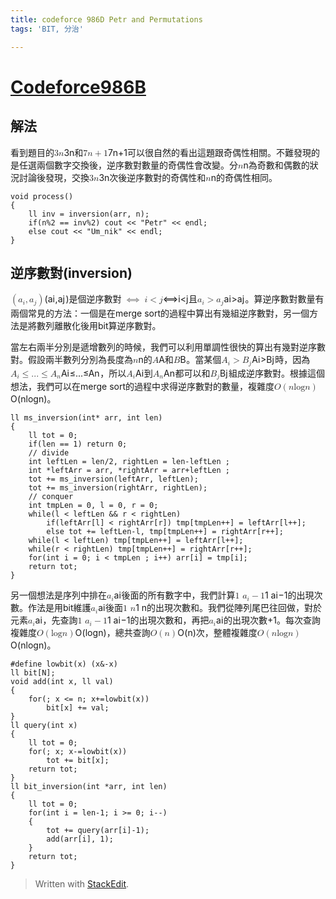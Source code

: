 ```yaml
---
title: codeforce 986D Petr and Permutations
tags: 'BIT, 分治'

---
```


<h1 id="codeforce986b"><a href="https://codeforces.com/problemset/problem/986/B">Codeforce986B</a></h1>
<h2 id="解法">解法</h2>
<p>看到題目的<span class="katex--inline"><span class="katex"><span class="katex-mathml"><math><semantics><mrow><mn>3</mn><mi>n</mi></mrow><annotation encoding="application/x-tex">3n</annotation></semantics></math></span><span class="katex-html" aria-hidden="true"><span class="strut" style="height: 0.64444em;"></span><span class="strut bottom" style="height: 0.64444em; vertical-align: 0em;"></span><span class="base"><span class="mord mathrm">3</span><span class="mord mathit">n</span></span></span></span></span>和<span class="katex--inline"><span class="katex"><span class="katex-mathml"><math><semantics><mrow><mn>7</mn><mi>n</mi><mo>+</mo><mn>1</mn></mrow><annotation encoding="application/x-tex">7n+1</annotation></semantics></math></span><span class="katex-html" aria-hidden="true"><span class="strut" style="height: 0.64444em;"></span><span class="strut bottom" style="height: 0.72777em; vertical-align: -0.08333em;"></span><span class="base"><span class="mord mathrm">7</span><span class="mord mathit">n</span><span class="mbin">+</span><span class="mord mathrm">1</span></span></span></span></span>可以很自然的看出這題跟奇偶性相關。不難發現的是任選兩個數字交換後，逆序數對數量的奇偶性會改變。分<span class="katex--inline"><span class="katex"><span class="katex-mathml"><math><semantics><mrow><mi>n</mi></mrow><annotation encoding="application/x-tex">n</annotation></semantics></math></span><span class="katex-html" aria-hidden="true"><span class="strut" style="height: 0.43056em;"></span><span class="strut bottom" style="height: 0.43056em; vertical-align: 0em;"></span><span class="base"><span class="mord mathit">n</span></span></span></span></span>為奇數和偶數的狀況討論後發現，交換<span class="katex--inline"><span class="katex"><span class="katex-mathml"><math><semantics><mrow><mn>3</mn><mi>n</mi></mrow><annotation encoding="application/x-tex">3n</annotation></semantics></math></span><span class="katex-html" aria-hidden="true"><span class="strut" style="height: 0.64444em;"></span><span class="strut bottom" style="height: 0.64444em; vertical-align: 0em;"></span><span class="base"><span class="mord mathrm">3</span><span class="mord mathit">n</span></span></span></span></span>次後逆序數對的奇偶性和<span class="katex--inline"><span class="katex"><span class="katex-mathml"><math><semantics><mrow><mi>n</mi></mrow><annotation encoding="application/x-tex">n</annotation></semantics></math></span><span class="katex-html" aria-hidden="true"><span class="strut" style="height: 0.43056em;"></span><span class="strut bottom" style="height: 0.43056em; vertical-align: 0em;"></span><span class="base"><span class="mord mathit">n</span></span></span></span></span>的奇偶性相同。</p>
<pre class=" language-c"><code class="prism ++ language-c"><span class="token keyword">void</span> <span class="token function">process</span><span class="token punctuation">(</span><span class="token punctuation">)</span>
<span class="token punctuation">{</span>
    ll inv <span class="token operator">=</span> <span class="token function">inversion</span><span class="token punctuation">(</span>arr<span class="token punctuation">,</span> n<span class="token punctuation">)</span><span class="token punctuation">;</span>
    <span class="token keyword">if</span><span class="token punctuation">(</span>n<span class="token operator">%</span><span class="token number">2</span> <span class="token operator">==</span> inv<span class="token operator">%</span><span class="token number">2</span><span class="token punctuation">)</span> cout <span class="token operator">&lt;&lt;</span> <span class="token string">"Petr"</span> <span class="token operator">&lt;&lt;</span> endl<span class="token punctuation">;</span>
    <span class="token keyword">else</span> cout <span class="token operator">&lt;&lt;</span> <span class="token string">"Um_nik"</span> <span class="token operator">&lt;&lt;</span> endl<span class="token punctuation">;</span>
<span class="token punctuation">}</span>
</code></pre>
<h2 id="逆序數對inversion">逆序數對(inversion)</h2>
<p><span class="katex--inline"><span class="katex"><span class="katex-mathml"><math><semantics><mrow><mo>(</mo><msub><mi>a</mi><mi>i</mi></msub><mo separator="true">,</mo><msub><mi>a</mi><mi>j</mi></msub><mo>)</mo></mrow><annotation encoding="application/x-tex">(a_i, a_j)</annotation></semantics></math></span><span class="katex-html" aria-hidden="true"><span class="strut" style="height: 0.75em;"></span><span class="strut bottom" style="height: 1.03611em; vertical-align: -0.286108em;"></span><span class="base"><span class="mopen">(</span><span class="mord"><span class="mord mathit">a</span><span class="msupsub"><span class="vlist-t vlist-t2"><span class="vlist-r"><span class="vlist" style="height: 0.311664em;"><span class="" style="top: -2.55em; margin-left: 0em; margin-right: 0.05em;"><span class="pstrut" style="height: 2.7em;"></span><span class="sizing reset-size6 size3 mtight"><span class="mord mathit mtight">i</span></span></span></span><span class="vlist-s">​</span></span><span class="vlist-r"><span class="vlist" style="height: 0.15em;"></span></span></span></span></span><span class="mpunct">,</span><span class="mord"><span class="mord mathit">a</span><span class="msupsub"><span class="vlist-t vlist-t2"><span class="vlist-r"><span class="vlist" style="height: 0.311664em;"><span class="" style="top: -2.55em; margin-left: 0em; margin-right: 0.05em;"><span class="pstrut" style="height: 2.7em;"></span><span class="sizing reset-size6 size3 mtight"><span class="mord mathit mtight" style="margin-right: 0.05724em;">j</span></span></span></span><span class="vlist-s">​</span></span><span class="vlist-r"><span class="vlist" style="height: 0.286108em;"></span></span></span></span></span><span class="mclose">)</span></span></span></span></span>是個逆序數對<span class="katex--inline"><span class="katex"><span class="katex-mathml"><math><semantics><mrow><mspace width="0.277778em"></mspace><mo>⟺</mo><mspace width="0.277778em"></mspace><mi>i</mi><mo>&lt;</mo><mi>j</mi></mrow><annotation encoding="application/x-tex">\iff i &lt; j</annotation></semantics></math></span><span class="katex-html" aria-hidden="true"><span class="strut" style="height: 0.65952em;"></span><span class="strut bottom" style="height: 0.85396em; vertical-align: -0.19444em;"></span><span class="base"><span class="mrel"><span class="mspace thickspace"></span><span class="mrel">⟺</span></span><span class="mord mathit"><span class="mspace thickspace"></span><span class="mord mathit">i</span></span><span class="mrel">&lt;</span><span class="mord mathit" style="margin-right: 0.05724em;">j</span></span></span></span></span>且<span class="katex--inline"><span class="katex"><span class="katex-mathml"><math><semantics><mrow><msub><mi>a</mi><mi>i</mi></msub><mo>&gt;</mo><msub><mi>a</mi><mi>j</mi></msub></mrow><annotation encoding="application/x-tex">a_i &gt; a_j</annotation></semantics></math></span><span class="katex-html" aria-hidden="true"><span class="strut" style="height: 0.5391em;"></span><span class="strut bottom" style="height: 0.825208em; vertical-align: -0.286108em;"></span><span class="base"><span class="mord"><span class="mord mathit">a</span><span class="msupsub"><span class="vlist-t vlist-t2"><span class="vlist-r"><span class="vlist" style="height: 0.311664em;"><span class="" style="top: -2.55em; margin-left: 0em; margin-right: 0.05em;"><span class="pstrut" style="height: 2.7em;"></span><span class="sizing reset-size6 size3 mtight"><span class="mord mathit mtight">i</span></span></span></span><span class="vlist-s">​</span></span><span class="vlist-r"><span class="vlist" style="height: 0.15em;"></span></span></span></span></span><span class="mrel">&gt;</span><span class="mord"><span class="mord mathit">a</span><span class="msupsub"><span class="vlist-t vlist-t2"><span class="vlist-r"><span class="vlist" style="height: 0.311664em;"><span class="" style="top: -2.55em; margin-left: 0em; margin-right: 0.05em;"><span class="pstrut" style="height: 2.7em;"></span><span class="sizing reset-size6 size3 mtight"><span class="mord mathit mtight" style="margin-right: 0.05724em;">j</span></span></span></span><span class="vlist-s">​</span></span><span class="vlist-r"><span class="vlist" style="height: 0.286108em;"></span></span></span></span></span></span></span></span></span>。算逆序數對數量有兩個常見的方法：一個是在merge sort的過程中算出有幾組逆序數對，另一個方法是將數列離散化後用bit算逆序數對。</p>
<p>當左右兩半分別是遞增數列的時候，我們可以利用單調性很快的算出有幾對逆序數對。假設兩半數列分別為長度為<span class="katex--inline"><span class="katex"><span class="katex-mathml"><math><semantics><mrow><mi>n</mi></mrow><annotation encoding="application/x-tex">n</annotation></semantics></math></span><span class="katex-html" aria-hidden="true"><span class="strut" style="height: 0.43056em;"></span><span class="strut bottom" style="height: 0.43056em; vertical-align: 0em;"></span><span class="base"><span class="mord mathit">n</span></span></span></span></span>的<span class="katex--inline"><span class="katex"><span class="katex-mathml"><math><semantics><mrow><mi>A</mi></mrow><annotation encoding="application/x-tex">A</annotation></semantics></math></span><span class="katex-html" aria-hidden="true"><span class="strut" style="height: 0.68333em;"></span><span class="strut bottom" style="height: 0.68333em; vertical-align: 0em;"></span><span class="base"><span class="mord mathit">A</span></span></span></span></span>和<span class="katex--inline"><span class="katex"><span class="katex-mathml"><math><semantics><mrow><mi>B</mi></mrow><annotation encoding="application/x-tex">B</annotation></semantics></math></span><span class="katex-html" aria-hidden="true"><span class="strut" style="height: 0.68333em;"></span><span class="strut bottom" style="height: 0.68333em; vertical-align: 0em;"></span><span class="base"><span class="mord mathit" style="margin-right: 0.05017em;">B</span></span></span></span></span>。當某個<span class="katex--inline"><span class="katex"><span class="katex-mathml"><math><semantics><mrow><msub><mi>A</mi><mi>i</mi></msub><mo>&gt;</mo><msub><mi>B</mi><mi>j</mi></msub></mrow><annotation encoding="application/x-tex">A_i &gt; B_j</annotation></semantics></math></span><span class="katex-html" aria-hidden="true"><span class="strut" style="height: 0.68333em;"></span><span class="strut bottom" style="height: 0.969438em; vertical-align: -0.286108em;"></span><span class="base"><span class="mord"><span class="mord mathit">A</span><span class="msupsub"><span class="vlist-t vlist-t2"><span class="vlist-r"><span class="vlist" style="height: 0.311664em;"><span class="" style="top: -2.55em; margin-left: 0em; margin-right: 0.05em;"><span class="pstrut" style="height: 2.7em;"></span><span class="sizing reset-size6 size3 mtight"><span class="mord mathit mtight">i</span></span></span></span><span class="vlist-s">​</span></span><span class="vlist-r"><span class="vlist" style="height: 0.15em;"></span></span></span></span></span><span class="mrel">&gt;</span><span class="mord"><span class="mord mathit" style="margin-right: 0.05017em;">B</span><span class="msupsub"><span class="vlist-t vlist-t2"><span class="vlist-r"><span class="vlist" style="height: 0.311664em;"><span class="" style="top: -2.55em; margin-left: -0.05017em; margin-right: 0.05em;"><span class="pstrut" style="height: 2.7em;"></span><span class="sizing reset-size6 size3 mtight"><span class="mord mathit mtight" style="margin-right: 0.05724em;">j</span></span></span></span><span class="vlist-s">​</span></span><span class="vlist-r"><span class="vlist" style="height: 0.286108em;"></span></span></span></span></span></span></span></span></span>時，因為<span class="katex--inline"><span class="katex"><span class="katex-mathml"><math><semantics><mrow><msub><mi>A</mi><mi>i</mi></msub><mo>≤</mo><mi mathvariant="normal">.</mi><mi mathvariant="normal">.</mi><mi mathvariant="normal">.</mi><mo>≤</mo><msub><mi>A</mi><mi>n</mi></msub></mrow><annotation encoding="application/x-tex">A_i \leq ... \leq A_n</annotation></semantics></math></span><span class="katex-html" aria-hidden="true"><span class="strut" style="height: 0.68333em;"></span><span class="strut bottom" style="height: 0.83333em; vertical-align: -0.15em;"></span><span class="base"><span class="mord"><span class="mord mathit">A</span><span class="msupsub"><span class="vlist-t vlist-t2"><span class="vlist-r"><span class="vlist" style="height: 0.311664em;"><span class="" style="top: -2.55em; margin-left: 0em; margin-right: 0.05em;"><span class="pstrut" style="height: 2.7em;"></span><span class="sizing reset-size6 size3 mtight"><span class="mord mathit mtight">i</span></span></span></span><span class="vlist-s">​</span></span><span class="vlist-r"><span class="vlist" style="height: 0.15em;"></span></span></span></span></span><span class="mrel">≤</span><span class="mord mathrm">.</span><span class="mord mathrm">.</span><span class="mord mathrm">.</span><span class="mrel">≤</span><span class="mord"><span class="mord mathit">A</span><span class="msupsub"><span class="vlist-t vlist-t2"><span class="vlist-r"><span class="vlist" style="height: 0.151392em;"><span class="" style="top: -2.55em; margin-left: 0em; margin-right: 0.05em;"><span class="pstrut" style="height: 2.7em;"></span><span class="sizing reset-size6 size3 mtight"><span class="mord mathit mtight">n</span></span></span></span><span class="vlist-s">​</span></span><span class="vlist-r"><span class="vlist" style="height: 0.15em;"></span></span></span></span></span></span></span></span></span>，所以<span class="katex--inline"><span class="katex"><span class="katex-mathml"><math><semantics><mrow><msub><mi>A</mi><mi>i</mi></msub></mrow><annotation encoding="application/x-tex">A_i</annotation></semantics></math></span><span class="katex-html" aria-hidden="true"><span class="strut" style="height: 0.68333em;"></span><span class="strut bottom" style="height: 0.83333em; vertical-align: -0.15em;"></span><span class="base"><span class="mord"><span class="mord mathit">A</span><span class="msupsub"><span class="vlist-t vlist-t2"><span class="vlist-r"><span class="vlist" style="height: 0.311664em;"><span class="" style="top: -2.55em; margin-left: 0em; margin-right: 0.05em;"><span class="pstrut" style="height: 2.7em;"></span><span class="sizing reset-size6 size3 mtight"><span class="mord mathit mtight">i</span></span></span></span><span class="vlist-s">​</span></span><span class="vlist-r"><span class="vlist" style="height: 0.15em;"></span></span></span></span></span></span></span></span></span>到<span class="katex--inline"><span class="katex"><span class="katex-mathml"><math><semantics><mrow><msub><mi>A</mi><mi>n</mi></msub></mrow><annotation encoding="application/x-tex">A_n</annotation></semantics></math></span><span class="katex-html" aria-hidden="true"><span class="strut" style="height: 0.68333em;"></span><span class="strut bottom" style="height: 0.83333em; vertical-align: -0.15em;"></span><span class="base"><span class="mord"><span class="mord mathit">A</span><span class="msupsub"><span class="vlist-t vlist-t2"><span class="vlist-r"><span class="vlist" style="height: 0.151392em;"><span class="" style="top: -2.55em; margin-left: 0em; margin-right: 0.05em;"><span class="pstrut" style="height: 2.7em;"></span><span class="sizing reset-size6 size3 mtight"><span class="mord mathit mtight">n</span></span></span></span><span class="vlist-s">​</span></span><span class="vlist-r"><span class="vlist" style="height: 0.15em;"></span></span></span></span></span></span></span></span></span>都可以和<span class="katex--inline"><span class="katex"><span class="katex-mathml"><math><semantics><mrow><msub><mi>B</mi><mi>j</mi></msub></mrow><annotation encoding="application/x-tex">B_j</annotation></semantics></math></span><span class="katex-html" aria-hidden="true"><span class="strut" style="height: 0.68333em;"></span><span class="strut bottom" style="height: 0.969438em; vertical-align: -0.286108em;"></span><span class="base"><span class="mord"><span class="mord mathit" style="margin-right: 0.05017em;">B</span><span class="msupsub"><span class="vlist-t vlist-t2"><span class="vlist-r"><span class="vlist" style="height: 0.311664em;"><span class="" style="top: -2.55em; margin-left: -0.05017em; margin-right: 0.05em;"><span class="pstrut" style="height: 2.7em;"></span><span class="sizing reset-size6 size3 mtight"><span class="mord mathit mtight" style="margin-right: 0.05724em;">j</span></span></span></span><span class="vlist-s">​</span></span><span class="vlist-r"><span class="vlist" style="height: 0.286108em;"></span></span></span></span></span></span></span></span></span>組成逆序數對。根據這個想法，我們可以在merge sort的過程中求得逆序數對的數量，複雜度<span class="katex--inline"><span class="katex"><span class="katex-mathml"><math><semantics><mrow><mi>O</mi><mo>(</mo><mi>n</mi><mi>log</mi><mo>⁡</mo><mi>n</mi><mo>)</mo></mrow><annotation encoding="application/x-tex">O(n \log n)</annotation></semantics></math></span><span class="katex-html" aria-hidden="true"><span class="strut" style="height: 0.75em;"></span><span class="strut bottom" style="height: 1em; vertical-align: -0.25em;"></span><span class="base"><span class="mord mathit" style="margin-right: 0.02778em;">O</span><span class="mopen">(</span><span class="mord mathit">n</span><span class="mop">lo<span style="margin-right: 0.01389em;">g</span></span><span class="mord mathit">n</span><span class="mclose">)</span></span></span></span></span>。</p>
<pre class=" language-c"><code class="prism ++ language-c">ll <span class="token function">ms_inversion</span><span class="token punctuation">(</span><span class="token keyword">int</span><span class="token operator">*</span> arr<span class="token punctuation">,</span> <span class="token keyword">int</span> len<span class="token punctuation">)</span>
<span class="token punctuation">{</span>
    ll tot <span class="token operator">=</span> <span class="token number">0</span><span class="token punctuation">;</span>
    <span class="token keyword">if</span><span class="token punctuation">(</span>len <span class="token operator">==</span> <span class="token number">1</span><span class="token punctuation">)</span> <span class="token keyword">return</span> <span class="token number">0</span><span class="token punctuation">;</span>
    <span class="token comment">// divide</span>
    <span class="token keyword">int</span> leftLen <span class="token operator">=</span> len<span class="token operator">/</span><span class="token number">2</span><span class="token punctuation">,</span> rightLen <span class="token operator">=</span> len<span class="token operator">-</span>leftLen <span class="token punctuation">;</span>
    <span class="token keyword">int</span> <span class="token operator">*</span>leftArr <span class="token operator">=</span> arr<span class="token punctuation">,</span> <span class="token operator">*</span>rightArr <span class="token operator">=</span> arr<span class="token operator">+</span>leftLen <span class="token punctuation">;</span>
    tot <span class="token operator">+</span><span class="token operator">=</span> <span class="token function">ms_inversion</span><span class="token punctuation">(</span>leftArr<span class="token punctuation">,</span> leftLen<span class="token punctuation">)</span><span class="token punctuation">;</span>
    tot <span class="token operator">+</span><span class="token operator">=</span> <span class="token function">ms_inversion</span><span class="token punctuation">(</span>rightArr<span class="token punctuation">,</span> rightLen<span class="token punctuation">)</span><span class="token punctuation">;</span>
    <span class="token comment">// conquer</span>
    <span class="token keyword">int</span> tmpLen <span class="token operator">=</span> <span class="token number">0</span><span class="token punctuation">,</span> l <span class="token operator">=</span> <span class="token number">0</span><span class="token punctuation">,</span> r <span class="token operator">=</span> <span class="token number">0</span><span class="token punctuation">;</span>
    <span class="token keyword">while</span><span class="token punctuation">(</span>l <span class="token operator">&lt;</span> leftLen <span class="token operator">&amp;&amp;</span> r <span class="token operator">&lt;</span> rightLen<span class="token punctuation">)</span>
        <span class="token keyword">if</span><span class="token punctuation">(</span>leftArr<span class="token punctuation">[</span>l<span class="token punctuation">]</span> <span class="token operator">&lt;</span> rightArr<span class="token punctuation">[</span>r<span class="token punctuation">]</span><span class="token punctuation">)</span> tmp<span class="token punctuation">[</span>tmpLen<span class="token operator">++</span><span class="token punctuation">]</span> <span class="token operator">=</span> leftArr<span class="token punctuation">[</span>l<span class="token operator">++</span><span class="token punctuation">]</span><span class="token punctuation">;</span>
        <span class="token keyword">else</span> tot <span class="token operator">+</span><span class="token operator">=</span> leftLen<span class="token operator">-</span>l<span class="token punctuation">,</span> tmp<span class="token punctuation">[</span>tmpLen<span class="token operator">++</span><span class="token punctuation">]</span> <span class="token operator">=</span> rightArr<span class="token punctuation">[</span>r<span class="token operator">++</span><span class="token punctuation">]</span><span class="token punctuation">;</span>
    <span class="token keyword">while</span><span class="token punctuation">(</span>l <span class="token operator">&lt;</span> leftLen<span class="token punctuation">)</span> tmp<span class="token punctuation">[</span>tmpLen<span class="token operator">++</span><span class="token punctuation">]</span> <span class="token operator">=</span> leftArr<span class="token punctuation">[</span>l<span class="token operator">++</span><span class="token punctuation">]</span><span class="token punctuation">;</span>
    <span class="token keyword">while</span><span class="token punctuation">(</span>r <span class="token operator">&lt;</span> rightLen<span class="token punctuation">)</span> tmp<span class="token punctuation">[</span>tmpLen<span class="token operator">++</span><span class="token punctuation">]</span> <span class="token operator">=</span> rightArr<span class="token punctuation">[</span>r<span class="token operator">++</span><span class="token punctuation">]</span><span class="token punctuation">;</span>
    <span class="token keyword">for</span><span class="token punctuation">(</span><span class="token keyword">int</span> i <span class="token operator">=</span> <span class="token number">0</span><span class="token punctuation">;</span> i <span class="token operator">&lt;</span> tmpLen <span class="token punctuation">;</span> i<span class="token operator">++</span><span class="token punctuation">)</span> arr<span class="token punctuation">[</span>i<span class="token punctuation">]</span> <span class="token operator">=</span> tmp<span class="token punctuation">[</span>i<span class="token punctuation">]</span><span class="token punctuation">;</span>
    <span class="token keyword">return</span> tot<span class="token punctuation">;</span>
<span class="token punctuation">}</span>
</code></pre>
<p>另一個想法是序列中排在<span class="katex--inline"><span class="katex"><span class="katex-mathml"><math><semantics><mrow><msub><mi>a</mi><mi>i</mi></msub></mrow><annotation encoding="application/x-tex">a_i</annotation></semantics></math></span><span class="katex-html" aria-hidden="true"><span class="strut" style="height: 0.43056em;"></span><span class="strut bottom" style="height: 0.58056em; vertical-align: -0.15em;"></span><span class="base"><span class="mord"><span class="mord mathit">a</span><span class="msupsub"><span class="vlist-t vlist-t2"><span class="vlist-r"><span class="vlist" style="height: 0.311664em;"><span class="" style="top: -2.55em; margin-left: 0em; margin-right: 0.05em;"><span class="pstrut" style="height: 2.7em;"></span><span class="sizing reset-size6 size3 mtight"><span class="mord mathit mtight">i</span></span></span></span><span class="vlist-s">​</span></span><span class="vlist-r"><span class="vlist" style="height: 0.15em;"></span></span></span></span></span></span></span></span></span>後面的所有數字中，我們計算<span class="katex--inline"><span class="katex"><span class="katex-mathml"><math><semantics><mrow><mn>1</mn><mtext>&nbsp;</mtext><msub><mi>a</mi><mi>i</mi></msub><mo>−</mo><mn>1</mn></mrow><annotation encoding="application/x-tex">1~a_i-1</annotation></semantics></math></span><span class="katex-html" aria-hidden="true"><span class="strut" style="height: 0.64444em;"></span><span class="strut bottom" style="height: 0.79444em; vertical-align: -0.15em;"></span><span class="base"><span class="mord mathrm">1</span><span class="mord"><span class="mspace">&nbsp;</span><span class="mord mathit">a</span><span class="msupsub"><span class="vlist-t vlist-t2"><span class="vlist-r"><span class="vlist" style="height: 0.311664em;"><span class="" style="top: -2.55em; margin-left: 0em; margin-right: 0.05em;"><span class="pstrut" style="height: 2.7em;"></span><span class="sizing reset-size6 size3 mtight"><span class="mord mathit mtight">i</span></span></span></span><span class="vlist-s">​</span></span><span class="vlist-r"><span class="vlist" style="height: 0.15em;"></span></span></span></span></span><span class="mbin">−</span><span class="mord mathrm">1</span></span></span></span></span>的出現次數。作法是用bit維護<span class="katex--inline"><span class="katex"><span class="katex-mathml"><math><semantics><mrow><msub><mi>a</mi><mi>i</mi></msub></mrow><annotation encoding="application/x-tex">a_i</annotation></semantics></math></span><span class="katex-html" aria-hidden="true"><span class="strut" style="height: 0.43056em;"></span><span class="strut bottom" style="height: 0.58056em; vertical-align: -0.15em;"></span><span class="base"><span class="mord"><span class="mord mathit">a</span><span class="msupsub"><span class="vlist-t vlist-t2"><span class="vlist-r"><span class="vlist" style="height: 0.311664em;"><span class="" style="top: -2.55em; margin-left: 0em; margin-right: 0.05em;"><span class="pstrut" style="height: 2.7em;"></span><span class="sizing reset-size6 size3 mtight"><span class="mord mathit mtight">i</span></span></span></span><span class="vlist-s">​</span></span><span class="vlist-r"><span class="vlist" style="height: 0.15em;"></span></span></span></span></span></span></span></span></span>後面<span class="katex--inline"><span class="katex"><span class="katex-mathml"><math><semantics><mrow><mn>1</mn><mtext>&nbsp;</mtext><mi>n</mi></mrow><annotation encoding="application/x-tex">1~n</annotation></semantics></math></span><span class="katex-html" aria-hidden="true"><span class="strut" style="height: 0.64444em;"></span><span class="strut bottom" style="height: 0.64444em; vertical-align: 0em;"></span><span class="base"><span class="mord mathrm">1</span><span class="mord mathit"><span class="mspace">&nbsp;</span><span class="mord mathit">n</span></span></span></span></span></span>的出現次數和。我們從陣列尾巴往回做，對於元素<span class="katex--inline"><span class="katex"><span class="katex-mathml"><math><semantics><mrow><msub><mi>a</mi><mi>i</mi></msub></mrow><annotation encoding="application/x-tex">a_i</annotation></semantics></math></span><span class="katex-html" aria-hidden="true"><span class="strut" style="height: 0.43056em;"></span><span class="strut bottom" style="height: 0.58056em; vertical-align: -0.15em;"></span><span class="base"><span class="mord"><span class="mord mathit">a</span><span class="msupsub"><span class="vlist-t vlist-t2"><span class="vlist-r"><span class="vlist" style="height: 0.311664em;"><span class="" style="top: -2.55em; margin-left: 0em; margin-right: 0.05em;"><span class="pstrut" style="height: 2.7em;"></span><span class="sizing reset-size6 size3 mtight"><span class="mord mathit mtight">i</span></span></span></span><span class="vlist-s">​</span></span><span class="vlist-r"><span class="vlist" style="height: 0.15em;"></span></span></span></span></span></span></span></span></span>，先查詢<span class="katex--inline"><span class="katex"><span class="katex-mathml"><math><semantics><mrow><mn>1</mn><mtext>&nbsp;</mtext><msub><mi>a</mi><mi>i</mi></msub><mo>−</mo><mn>1</mn></mrow><annotation encoding="application/x-tex">1~a_i-1</annotation></semantics></math></span><span class="katex-html" aria-hidden="true"><span class="strut" style="height: 0.64444em;"></span><span class="strut bottom" style="height: 0.79444em; vertical-align: -0.15em;"></span><span class="base"><span class="mord mathrm">1</span><span class="mord"><span class="mspace">&nbsp;</span><span class="mord mathit">a</span><span class="msupsub"><span class="vlist-t vlist-t2"><span class="vlist-r"><span class="vlist" style="height: 0.311664em;"><span class="" style="top: -2.55em; margin-left: 0em; margin-right: 0.05em;"><span class="pstrut" style="height: 2.7em;"></span><span class="sizing reset-size6 size3 mtight"><span class="mord mathit mtight">i</span></span></span></span><span class="vlist-s">​</span></span><span class="vlist-r"><span class="vlist" style="height: 0.15em;"></span></span></span></span></span><span class="mbin">−</span><span class="mord mathrm">1</span></span></span></span></span>的出現次數和，再把<span class="katex--inline"><span class="katex"><span class="katex-mathml"><math><semantics><mrow><msub><mi>a</mi><mi>i</mi></msub></mrow><annotation encoding="application/x-tex">a_i</annotation></semantics></math></span><span class="katex-html" aria-hidden="true"><span class="strut" style="height: 0.43056em;"></span><span class="strut bottom" style="height: 0.58056em; vertical-align: -0.15em;"></span><span class="base"><span class="mord"><span class="mord mathit">a</span><span class="msupsub"><span class="vlist-t vlist-t2"><span class="vlist-r"><span class="vlist" style="height: 0.311664em;"><span class="" style="top: -2.55em; margin-left: 0em; margin-right: 0.05em;"><span class="pstrut" style="height: 2.7em;"></span><span class="sizing reset-size6 size3 mtight"><span class="mord mathit mtight">i</span></span></span></span><span class="vlist-s">​</span></span><span class="vlist-r"><span class="vlist" style="height: 0.15em;"></span></span></span></span></span></span></span></span></span>的出現次數+1。每次查詢複雜度<span class="katex--inline"><span class="katex"><span class="katex-mathml"><math><semantics><mrow><mi>O</mi><mo>(</mo><mi>log</mi><mo>⁡</mo><mi>n</mi><mo>)</mo></mrow><annotation encoding="application/x-tex">O(\log n)</annotation></semantics></math></span><span class="katex-html" aria-hidden="true"><span class="strut" style="height: 0.75em;"></span><span class="strut bottom" style="height: 1em; vertical-align: -0.25em;"></span><span class="base"><span class="mord mathit" style="margin-right: 0.02778em;">O</span><span class="mopen">(</span><span class="mop">lo<span style="margin-right: 0.01389em;">g</span></span><span class="mord mathit">n</span><span class="mclose">)</span></span></span></span></span>，總共查詢<span class="katex--inline"><span class="katex"><span class="katex-mathml"><math><semantics><mrow><mi>O</mi><mo>(</mo><mi>n</mi><mo>)</mo></mrow><annotation encoding="application/x-tex">O(n)</annotation></semantics></math></span><span class="katex-html" aria-hidden="true"><span class="strut" style="height: 0.75em;"></span><span class="strut bottom" style="height: 1em; vertical-align: -0.25em;"></span><span class="base"><span class="mord mathit" style="margin-right: 0.02778em;">O</span><span class="mopen">(</span><span class="mord mathit">n</span><span class="mclose">)</span></span></span></span></span>次，整體複雜度<span class="katex--inline"><span class="katex"><span class="katex-mathml"><math><semantics><mrow><mi>O</mi><mo>(</mo><mi>n</mi><mi>log</mi><mo>⁡</mo><mi>n</mi><mo>)</mo></mrow><annotation encoding="application/x-tex">O(n \log n)</annotation></semantics></math></span><span class="katex-html" aria-hidden="true"><span class="strut" style="height: 0.75em;"></span><span class="strut bottom" style="height: 1em; vertical-align: -0.25em;"></span><span class="base"><span class="mord mathit" style="margin-right: 0.02778em;">O</span><span class="mopen">(</span><span class="mord mathit">n</span><span class="mop">lo<span style="margin-right: 0.01389em;">g</span></span><span class="mord mathit">n</span><span class="mclose">)</span></span></span></span></span>。</p>
<pre class=" language-c"><code class="prism ++ language-c"><span class="token macro property">#<span class="token directive keyword">define</span> lowbit(x) (x&amp;-x)</span>
ll bit<span class="token punctuation">[</span>N<span class="token punctuation">]</span><span class="token punctuation">;</span>
<span class="token keyword">void</span> <span class="token function">add</span><span class="token punctuation">(</span><span class="token keyword">int</span> x<span class="token punctuation">,</span> ll val<span class="token punctuation">)</span>
<span class="token punctuation">{</span>
    <span class="token keyword">for</span><span class="token punctuation">(</span><span class="token punctuation">;</span> x <span class="token operator">&lt;=</span> n<span class="token punctuation">;</span> x<span class="token operator">+</span><span class="token operator">=</span><span class="token function">lowbit</span><span class="token punctuation">(</span>x<span class="token punctuation">)</span><span class="token punctuation">)</span>
        bit<span class="token punctuation">[</span>x<span class="token punctuation">]</span> <span class="token operator">+</span><span class="token operator">=</span> val<span class="token punctuation">;</span>
<span class="token punctuation">}</span>
ll <span class="token function">query</span><span class="token punctuation">(</span><span class="token keyword">int</span> x<span class="token punctuation">)</span>
<span class="token punctuation">{</span>
    ll tot <span class="token operator">=</span> <span class="token number">0</span><span class="token punctuation">;</span>
    <span class="token keyword">for</span><span class="token punctuation">(</span><span class="token punctuation">;</span> x<span class="token punctuation">;</span> x<span class="token operator">-</span><span class="token operator">=</span><span class="token function">lowbit</span><span class="token punctuation">(</span>x<span class="token punctuation">)</span><span class="token punctuation">)</span>
        tot <span class="token operator">+</span><span class="token operator">=</span> bit<span class="token punctuation">[</span>x<span class="token punctuation">]</span><span class="token punctuation">;</span>
    <span class="token keyword">return</span> tot<span class="token punctuation">;</span>
<span class="token punctuation">}</span>
ll <span class="token function">bit_inversion</span><span class="token punctuation">(</span><span class="token keyword">int</span> <span class="token operator">*</span>arr<span class="token punctuation">,</span> <span class="token keyword">int</span> len<span class="token punctuation">)</span>
<span class="token punctuation">{</span>
    ll tot <span class="token operator">=</span> <span class="token number">0</span><span class="token punctuation">;</span>
    <span class="token keyword">for</span><span class="token punctuation">(</span><span class="token keyword">int</span> i <span class="token operator">=</span> len<span class="token number">-1</span><span class="token punctuation">;</span> i <span class="token operator">&gt;=</span> <span class="token number">0</span><span class="token punctuation">;</span> i<span class="token operator">--</span><span class="token punctuation">)</span>
    <span class="token punctuation">{</span>
        tot <span class="token operator">+</span><span class="token operator">=</span> <span class="token function">query</span><span class="token punctuation">(</span>arr<span class="token punctuation">[</span>i<span class="token punctuation">]</span><span class="token operator">-</span><span class="token number">1</span><span class="token punctuation">)</span><span class="token punctuation">;</span>
        <span class="token function">add</span><span class="token punctuation">(</span>arr<span class="token punctuation">[</span>i<span class="token punctuation">]</span><span class="token punctuation">,</span> <span class="token number">1</span><span class="token punctuation">)</span><span class="token punctuation">;</span>
    <span class="token punctuation">}</span>
    <span class="token keyword">return</span> tot<span class="token punctuation">;</span>
<span class="token punctuation">}</span>
</code></pre>
<blockquote>
<p>Written with <a href="https://stackedit.io/">StackEdit</a>.</p>
</blockquote>

